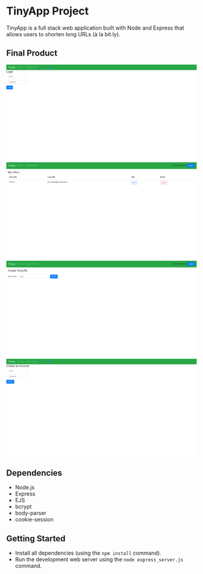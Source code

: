 # TinyApp Project

TinyApp is a full stack web application built with Node and Express that allows users to shorten long URLs (à la bit.ly).

## Final Product

!["Screenshot of login page"](https://github.com/Ar355/tinyapp/blob/master/docs/login.png)
!["Screenshot of URL page"](https://github.com/Ar355/tinyapp/blob/master/docs/myUrl.png)
!["Screenshot of newUrl page"](https://github.com/Ar355/tinyapp/blob/master/docs/newUrl.png)
!["Screenshot of register page"](https://github.com/Ar355/tinyapp/blob/master/docs/register.png)
## Dependencies

- Node.js
- Express
- EJS
- bcrypt
- body-parser
- cookie-session

## Getting Started

- Install all dependencies (using the `npm install` command).
- Run the development web server using the `node express_server.js` command.